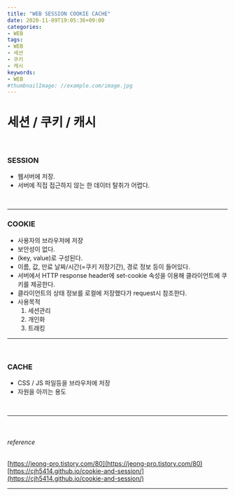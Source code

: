 ```yaml
---
title: "WEB SESSION COOKIE CACHE"
date: 2020-11-09T19:05:36+09:00
categories:
- WEB
tags:
- WEB
- 세션
- 쿠키
- 캐시
keywords:
- WEB
#thumbnailImage: //example.com/image.jpg
---
```


<!--more-->
# 세션 / 쿠키 / 캐시

&nbsp;


### SESSION
- 웹서버에 저장.
- 서버에 직접 접근하지 않는 한 데이터 탈취가 어렵다.

&nbsp;

-----

###  COOKIE
- 사용자의 브라우저에 저장
- 보안성이 없다.
- (key, value)로 구성된다.
- 이름, 값, 만료 날짜/시간(=쿠키 저장기간), 경로 정보 등이 들어있다.
- 서버에서 HTTP response header에 set-cookie 속성을 이용해 클라이언트에 쿠키를 제공한다.
- 클라이언트의 상태 정보를 로컬에 저장했다가 request시 참조한다.
- 사용목적
  1. 세션관리
  2. 개인화
  3. 트래킹

-----

&nbsp;


###  CACHE
- CSS / JS 파일등을 브라우저에 저장 
- 자원을 아끼는 용도


&nbsp;

-----

&nbsp;

###### reference
[https://jeong-pro.tistory.com/80](https://jeong-pro.tistory.com/80)
[https://cjh5414.github.io/cookie-and-session/](https://cjh5414.github.io/cookie-and-session/)

-----